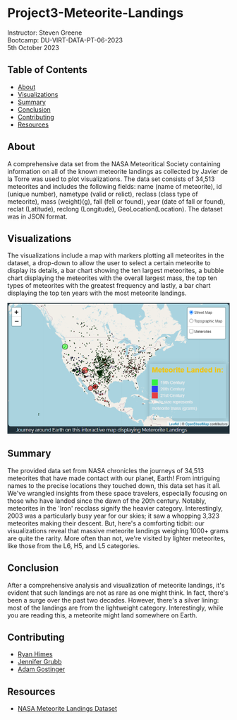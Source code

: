 # Project3-Meteorite-Landings
Instructor:  Steven Greene  
Bootcamp:  DU-VIRT-DATA-PT-06-2023  
5th October 2023  

## Table of Contents
- [About](#about)
- [Visualizations](#visualizations)
- [Summary](#summary)
- [Conclusion](#conclusion)
- [Contributing](#contributing)
- [Resources](#resources)

## About
A comprehensive data set from the NASA Meteoritical Society containing information on all of the known meteorite landings as collected by Javier de la Torre was used to plot visualizations. The data set consists of 34,513 meteorites and includes the following fields: name (name of meteorite), id (unique number), nametype (valid or relict), reclass (class type of meteorite), mass (weight)(g), fall (fell or found), year (date of fall or found), reclat (Latitude), reclong (Longitude), GeoLocation(Location). The dataset was in JSON format.

## Visualizations
The visualizations include a map with markers plotting all meteorites in the dataset, a drop-down to allow the user to select a certain meteorite to display its details, a bar chart showing the ten largest meteorites, a bubble chart displaying the meteorites with the overall largest mass, the top ten types of meteorites with the greatest frequency and lastly, a bar chart displaying the top ten years with the most meteorite landings.  

<img src="images/map.png" alt="map">  

## Summary
The provided data set from NASA chronicles the journeys of 34,513 meteorites that have made contact with our planet, Earth! From intriguing names to the precise locations they touched down, this data set has it all. We've wrangled insights from these space travelers, especially focusing on those who have landed since the dawn of the 20th century. Notably, meteorites in the 'Iron' recclass signify the heavier category. Interestingly, 2003 was a particularly busy year for our skies; it saw a whopping 3,323 meteorites making their descent. But, here's a comforting tidbit: our visualizations reveal that massive meteorite landings weighing 1000+ grams are quite the rarity. More often than not, we're visited by lighter meteorites, like those from the L6, H5, and L5 categories.

## Conclusion
After a comprehensive analysis and visualization of meteorite landings, it's evident that such landings are not as rare as one might think. In fact, there's been a surge over the past two decades. However, there's a silver lining: most of the landings are from the lightweight category. Interestingly, while you are reading this, a meteorite might land somewhere on Earth.

## Contributing
- <a href="https://www.github.com/ryguy57/" target="_blank">Ryan Himes</a>
- <a href="https://www.github.com/jgrubb38/" target="_blank">Jennifer Grubb</a>
- <a href="https://www.github.com/agostinger/" target="_blank">Adam Gostinger</a>


## Resources
- <a href="https://data.nasa.gov/api/views/gh4g-9sfh/rows.json?accessType=DOWNLOAD">NASA Meteorite Landings Dataset</a>
